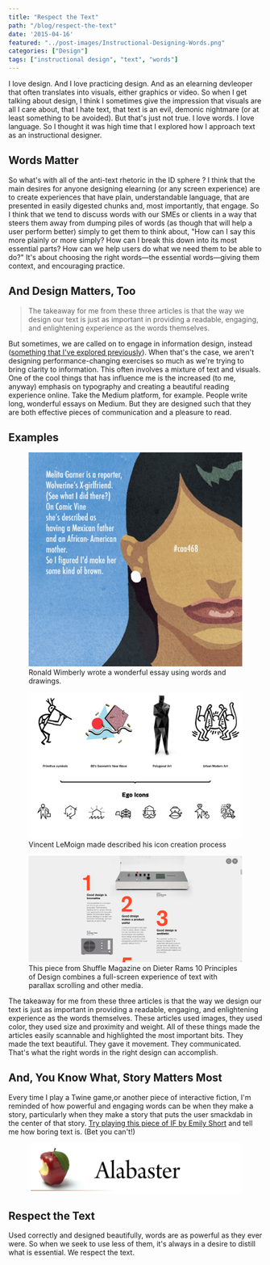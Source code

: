 ```yaml
---
title: "Respect the Text"
path: "/blog/respect-the-text"
date: '2015-04-16'
featured: "../post-images/Instructional-Designing-Words.png"
categories: ["Design"]
tags: ["instructional design", "text", "words"]
---
```


I love design. And I love practicing design. And as an elearning devleoper that often translates into visuals, either graphics or video. So when I get talking about design, I think I sometimes give the impression that visuals are all I care about, that I hate text, that text is an evil, demonic nightmare (or at least something to be avoided). But that's just not true. I love words. I love language. So I thought it was high time that I explored how I approach text as an instructional designer.

## Words Matter

So what's with all of the anti-text rhetoric in the ID sphere ? I think that the main desires for anyone designing elearning (or any screen experience) are to create experiences that have plain, understandable language, that are presented in easily digested chunks and, most importantly, that engage. So I think that we tend to discuss words with our SMEs or clients in a way that steers them away from dumping piles of words (as though that will help a user perform better) simply to get them to think about, "How can I say this more plainly or more simply? How can I break this down into its most essential parts? How can we help users do what we need them to be able to do?" It's about choosing the right words—the essential words—giving them context, and encouraging practice.

## And Design Matters, Too

> The takeaway for me from these three articles is that the way we design our text is just as important in providing a readable, engaging, and enlightening experience as the words themselves.

But sometimes, we are called on to engage in information design, instead ([something that I've explored previously](/blog/information-design-and-digital-magazines/ "Information Design and Digital Magazines")). When that's the case, we aren't designing performance-changing exercises so much as we're trying to bring clarity to information. This often involves a mixture of text and visuals. One of the cool things that has influence me is the increased (to me, anyway) emphasis on typography and creating a beautiful reading experience online. Take the Medium platform, for example. People write long, wonderful essays on Medium. But they are designed such that they are both effective pieces of communication and a pleasure to read.

## Examples

<figure>
  <a href="https://thenib.com/lighten-up-4f7f96ca8a7e" target="blank">
    <img src="../post-images/lightenup.jpeg" alt="Panel from lighten up" />
  </a>
  <figcaption>Ronald Wimberly wrote a wonderful essay using words and drawings.</figcaption>
</figure>

<figure>
  <a href="https://medium.com/@webalys/how-to-create-a-collection-with-thousands-of-icons-5051a613511c" target="blank">
    <img src="../post-images/iconcollectioninspiration.png" alt="collection of iconcollectioninspiration" />
  </a>
  <figcaption>Vincent LeMoign made described his icon creation process</figcaption>
</figure>

<figure>
  <a href="https://readymag.com/shuffle/dieter-rams/products/" target="blank">
    <img src="../post-images/dieterrams.png" alt="10 Principles for Good Design" />
  </a>
  <figcaption> This piece from Shuffle Magazine on Dieter Rams 10 Principles of Design combines a full-screen experience of text with parallax scrolling and other media.</figcaption>
</figure>

The takeaway for me from these three articles is that the way we design our text is just as important in providing a readable, engaging, and enlightening experience as the words themselves. These articles used images, they used color, they used size and proximity and weight. All of these things made the articles easily scannable and highlighted the most important bits. They made the text beautiful. They gave it movement. They communicated. That's what the right words in the right design can accomplish.

## And, You Know What, Story Matters Most

Every time I play a Twine game,or another piece of interactive fiction, I'm reminded of how powerful and engaging words can be when they make a story, particularly when they make a story that puts the user smackdab in the center of that story. [Try playing this piece of IF by Emily Short](http://emshort.home.mindspring.com/Alabaster/ "Alabaster") and tell me how boring text is. (Bet you can't!)

<figure>
  <a href="http://emshort.home.mindspring.com/Alabaster/" target="blank">
    <img src="../post-images/alabaster.png" alt="Alabaster title screen" />
  </a>
</figure>

## Respect the Text

Used correctly and designed beautifully, words are as powerful as they ever were. So when we seek to use less of them, it's always in a desire to distill what is essential. We respect the text.
